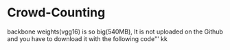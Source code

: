 # Crowd-Counting

backbone weights(vgg16) is so big(540MB), It is not uploaded on the Github and you have to download it with the following code"' kk


